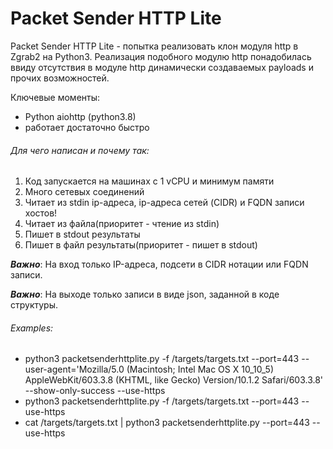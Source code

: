 # Packet Sender HTTP Lite

Packet Sender HTTP Lite - попытка реализовать клон модуля http в Zgrab2 на Python3. Реализация подобного модулю http понадобилась ввиду
отсутствия в модуле http динамически создаваемых payloads и прочих возможностей.

Ключевые моменты:

- Python aiohttp (python3.8)
- работает достаточно быстро

###### Для чего написан и почему так:
1. Код запускается на машинах с 1 vCPU и минимум памяти
2. Много сетевых соединений
3. Читает из stdin ip-адреса, ip-адреса сетей (CIDR) и FQDN записи хостов!
4. Читает из файла(приоритет - чтение из stdin)
5. Пишет в stdout результаты
6. Пишет в файл результаты(приоритет - пишет в stdout)



**_Важно_**: На вход только IP-адреса, подсети в CIDR нотации или FQDN записи.

**_Важно_**: На выходе только записи в виде json, заданной в коде структуры.

###### Examples:

- python3 packetsenderhttplite.py -f /targets/targets.txt --port=443 --user-agent='Mozilla/5.0 (Macintosh; Intel Mac OS X 10_10_5) AppleWebKit/603.3.8 (KHTML, like Gecko) Version/10.1.2 Safari/603.3.8' --show-only-success --use-https
- python3 packetsenderhttplite.py -f /targets/targets.txt --port=443 --use-https
- cat /targets/targets.txt | python3 packetsenderhttplite.py --port=443 --use-https


